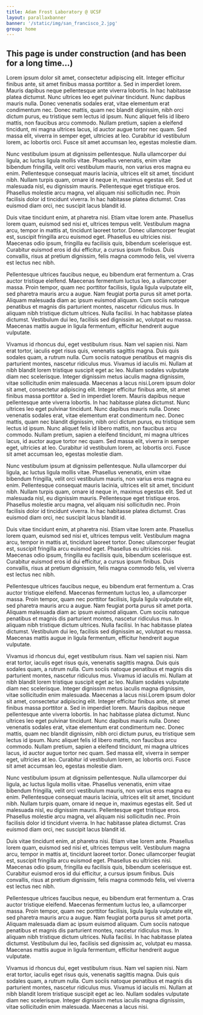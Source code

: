 ```yaml
---
title: Adam Frost Laboratory @ UCSF
layout: parallaxbanner
banner: '/static/img/san_francisco_2.jpg'
group: home
---
```


## This page is under construction (and has been for a long time...)

Lorem ipsum dolor sit amet, consectetur adipiscing elit. Integer efficitur finibus ante, sit amet finibus massa porttitor a. Sed in imperdiet lorem. Mauris dapibus neque pellentesque ante viverra lobortis. In hac habitasse platea dictumst. Nunc ultrices leo eget pulvinar tincidunt. Nunc dapibus mauris nulla. Donec venenatis sodales erat, vitae elementum erat condimentum nec. Donec mattis, quam nec blandit dignissim, nibh orci dictum purus, eu tristique sem lectus id ipsum. Nunc aliquet felis id libero mattis, non faucibus arcu commodo. Nullam pretium, sapien a eleifend tincidunt, mi magna ultrices lacus, id auctor augue tortor nec quam. Sed massa elit, viverra in semper eget, ultricies at leo. Curabitur id vestibulum lorem, ac lobortis orci. Fusce sit amet accumsan leo, egestas molestie diam.

Nunc vestibulum ipsum at dignissim pellentesque. Nulla ullamcorper dui ligula, ac luctus ligula mollis vitae. Phasellus venenatis, enim vitae bibendum fringilla, velit orci vestibulum mauris, non varius eros magna eu enim. Pellentesque consequat mauris lacinia, ultrices elit sit amet, tincidunt nibh. Nullam turpis quam, ornare id neque in, maximus egestas elit. Sed ut malesuada nisl, eu dignissim mauris. Pellentesque eget tristique eros. Phasellus molestie arcu magna, vel aliquam nisi sollicitudin nec. Proin facilisis dolor id tincidunt viverra. In hac habitasse platea dictumst. Cras euismod diam orci, nec suscipit lacus blandit id.

Duis vitae tincidunt enim, at pharetra nisi. Etiam vitae lorem ante. Phasellus lorem quam, euismod sed nisi et, ultrices tempus velit. Vestibulum magna arcu, tempor in mattis at, tincidunt laoreet tortor. Donec ullamcorper feugiat est, suscipit fringilla arcu euismod eget. Phasellus eu ultricies nisi. Maecenas odio ipsum, fringilla eu facilisis quis, bibendum scelerisque est. Curabitur euismod eros id dui efficitur, a cursus ipsum finibus. Duis convallis, risus at pretium dignissim, felis magna commodo felis, vel viverra est lectus nec nibh.

Pellentesque ultrices faucibus neque, eu bibendum erat fermentum a. Cras auctor tristique eleifend. Maecenas fermentum luctus leo, a ullamcorper massa. Proin tempor, quam nec porttitor facilisis, ligula ligula vulputate elit, sed pharetra mauris arcu a augue. Nam feugiat porta purus sit amet porta. Aliquam malesuada diam ac ipsum euismod aliquam. Cum sociis natoque penatibus et magnis dis parturient montes, nascetur ridiculus mus. In aliquam nibh tristique dictum ultrices. Nulla facilisi. In hac habitasse platea dictumst. Vestibulum dui leo, facilisis sed dignissim ac, volutpat eu massa. Maecenas mattis augue in ligula fermentum, efficitur hendrerit augue vulputate.

Vivamus id rhoncus dui, eget vestibulum risus. Nam vel sapien nisi. Nam erat tortor, iaculis eget risus quis, venenatis sagittis magna. Duis quis sodales quam, a rutrum nulla. Cum sociis natoque penatibus et magnis dis parturient montes, nascetur ridiculus mus. Vivamus id iaculis mi. Nullam at nibh blandit lorem tristique suscipit eget ac leo. Nullam sodales vulputate diam nec scelerisque. Integer dignissim metus iaculis magna dignissim, vitae sollicitudin enim malesuada. Maecenas a lacus nisi.Lorem ipsum dolor sit amet, consectetur adipiscing elit. Integer efficitur finibus ante, sit amet finibus massa porttitor a. Sed in imperdiet lorem. Mauris dapibus neque pellentesque ante viverra lobortis. In hac habitasse platea dictumst. Nunc ultrices leo eget pulvinar tincidunt. Nunc dapibus mauris nulla. Donec venenatis sodales erat, vitae elementum erat condimentum nec. Donec mattis, quam nec blandit dignissim, nibh orci dictum purus, eu tristique sem lectus id ipsum. Nunc aliquet felis id libero mattis, non faucibus arcu commodo. Nullam pretium, sapien a eleifend tincidunt, mi magna ultrices lacus, id auctor augue tortor nec quam. Sed massa elit, viverra in semper eget, ultricies at leo. Curabitur id vestibulum lorem, ac lobortis orci. Fusce sit amet accumsan leo, egestas molestie diam.

Nunc vestibulum ipsum at dignissim pellentesque. Nulla ullamcorper dui ligula, ac luctus ligula mollis vitae. Phasellus venenatis, enim vitae bibendum fringilla, velit orci vestibulum mauris, non varius eros magna eu enim. Pellentesque consequat mauris lacinia, ultrices elit sit amet, tincidunt nibh. Nullam turpis quam, ornare id neque in, maximus egestas elit. Sed ut malesuada nisl, eu dignissim mauris. Pellentesque eget tristique eros. Phasellus molestie arcu magna, vel aliquam nisi sollicitudin nec. Proin facilisis dolor id tincidunt viverra. In hac habitasse platea dictumst. Cras euismod diam orci, nec suscipit lacus blandit id.

Duis vitae tincidunt enim, at pharetra nisi. Etiam vitae lorem ante. Phasellus lorem quam, euismod sed nisi et, ultrices tempus velit. Vestibulum magna arcu, tempor in mattis at, tincidunt laoreet tortor. Donec ullamcorper feugiat est, suscipit fringilla arcu euismod eget. Phasellus eu ultricies nisi. Maecenas odio ipsum, fringilla eu facilisis quis, bibendum scelerisque est. Curabitur euismod eros id dui efficitur, a cursus ipsum finibus. Duis convallis, risus at pretium dignissim, felis magna commodo felis, vel viverra est lectus nec nibh.

Pellentesque ultrices faucibus neque, eu bibendum erat fermentum a. Cras auctor tristique eleifend. Maecenas fermentum luctus leo, a ullamcorper massa. Proin tempor, quam nec porttitor facilisis, ligula ligula vulputate elit, sed pharetra mauris arcu a augue. Nam feugiat porta purus sit amet porta. Aliquam malesuada diam ac ipsum euismod aliquam. Cum sociis natoque penatibus et magnis dis parturient montes, nascetur ridiculus mus. In aliquam nibh tristique dictum ultrices. Nulla facilisi. In hac habitasse platea dictumst. Vestibulum dui leo, facilisis sed dignissim ac, volutpat eu massa. Maecenas mattis augue in ligula fermentum, efficitur hendrerit augue vulputate.

Vivamus id rhoncus dui, eget vestibulum risus. Nam vel sapien nisi. Nam erat tortor, iaculis eget risus quis, venenatis sagittis magna. Duis quis sodales quam, a rutrum nulla. Cum sociis natoque penatibus et magnis dis parturient montes, nascetur ridiculus mus. Vivamus id iaculis mi. Nullam at nibh blandit lorem tristique suscipit eget ac leo. Nullam sodales vulputate diam nec scelerisque. Integer dignissim metus iaculis magna dignissim, vitae sollicitudin enim malesuada. Maecenas a lacus nisi.Lorem ipsum dolor sit amet, consectetur adipiscing elit. Integer efficitur finibus ante, sit amet finibus massa porttitor a. Sed in imperdiet lorem. Mauris dapibus neque pellentesque ante viverra lobortis. In hac habitasse platea dictumst. Nunc ultrices leo eget pulvinar tincidunt. Nunc dapibus mauris nulla. Donec venenatis sodales erat, vitae elementum erat condimentum nec. Donec mattis, quam nec blandit dignissim, nibh orci dictum purus, eu tristique sem lectus id ipsum. Nunc aliquet felis id libero mattis, non faucibus arcu commodo. Nullam pretium, sapien a eleifend tincidunt, mi magna ultrices lacus, id auctor augue tortor nec quam. Sed massa elit, viverra in semper eget, ultricies at leo. Curabitur id vestibulum lorem, ac lobortis orci. Fusce sit amet accumsan leo, egestas molestie diam.

Nunc vestibulum ipsum at dignissim pellentesque. Nulla ullamcorper dui ligula, ac luctus ligula mollis vitae. Phasellus venenatis, enim vitae bibendum fringilla, velit orci vestibulum mauris, non varius eros magna eu enim. Pellentesque consequat mauris lacinia, ultrices elit sit amet, tincidunt nibh. Nullam turpis quam, ornare id neque in, maximus egestas elit. Sed ut malesuada nisl, eu dignissim mauris. Pellentesque eget tristique eros. Phasellus molestie arcu magna, vel aliquam nisi sollicitudin nec. Proin facilisis dolor id tincidunt viverra. In hac habitasse platea dictumst. Cras euismod diam orci, nec suscipit lacus blandit id.

Duis vitae tincidunt enim, at pharetra nisi. Etiam vitae lorem ante. Phasellus lorem quam, euismod sed nisi et, ultrices tempus velit. Vestibulum magna arcu, tempor in mattis at, tincidunt laoreet tortor. Donec ullamcorper feugiat est, suscipit fringilla arcu euismod eget. Phasellus eu ultricies nisi. Maecenas odio ipsum, fringilla eu facilisis quis, bibendum scelerisque est. Curabitur euismod eros id dui efficitur, a cursus ipsum finibus. Duis convallis, risus at pretium dignissim, felis magna commodo felis, vel viverra est lectus nec nibh.

Pellentesque ultrices faucibus neque, eu bibendum erat fermentum a. Cras auctor tristique eleifend. Maecenas fermentum luctus leo, a ullamcorper massa. Proin tempor, quam nec porttitor facilisis, ligula ligula vulputate elit, sed pharetra mauris arcu a augue. Nam feugiat porta purus sit amet porta. Aliquam malesuada diam ac ipsum euismod aliquam. Cum sociis natoque penatibus et magnis dis parturient montes, nascetur ridiculus mus. In aliquam nibh tristique dictum ultrices. Nulla facilisi. In hac habitasse platea dictumst. Vestibulum dui leo, facilisis sed dignissim ac, volutpat eu massa. Maecenas mattis augue in ligula fermentum, efficitur hendrerit augue vulputate.

Vivamus id rhoncus dui, eget vestibulum risus. Nam vel sapien nisi. Nam erat tortor, iaculis eget risus quis, venenatis sagittis magna. Duis quis sodales quam, a rutrum nulla. Cum sociis natoque penatibus et magnis dis parturient montes, nascetur ridiculus mus. Vivamus id iaculis mi. Nullam at nibh blandit lorem tristique suscipit eget ac leo. Nullam sodales vulputate diam nec scelerisque. Integer dignissim metus iaculis magna dignissim, vitae sollicitudin enim malesuada. Maecenas a lacus nisi.